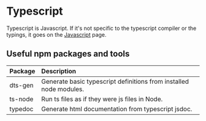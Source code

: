# Typescript

Typescript is Javascript. If it's not specific to the typescript compiler or the typings, it goes on the [Javascript](https://github.com/emptyother/DevNotes.gitbook/tree/5dd581e4ba2f82aead45f791d817b8748d496496/javascript/README.md) page.

## Useful npm packages and tools

| Package | Description |
| :--- | :--- |
| dts-gen | Generate basic typescript definitions from installed node modules. |
| ts-node | Run ts files as if they were js files in Node. |
| typedoc | Generate html documentation from typescript jsdoc. |

